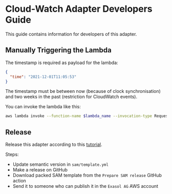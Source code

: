 # Cloud-Watch Adapter Developers Guide

This guide contains information for developers of this adapter.

## Manually Triggering the Lambda

The timestamp is required as payload for the lambda:

```json
{
  "time": "2021-12-01T11:05:53"
}
```

The timestamp must be between now (because of clock synchronisation) and two weeks in the past (restriction for CloudWatch events).

You can invoke the lambda like this:

```sh
aws lambda invoke --function-name $lambda_name --invocation-type RequestResponse --log-type Tail --payload "$(echo '{"time": "2022-02-22T10:05:53"}' | base64)" output.json | jq --raw-output .LogResult | base64 --decode
```

## Release

Release this adapter according to this [tutorial](https://docs.aws.amazon.com/serverless-application-model/latest/developerguide/serverless-sam-template-publishing-applications.html).

Steps:

* Update semantic version in `sam/template.yml`
* Make a release on GitHub
* Download packed SAM template from the `Prepare SAM release` GitHub action
* Send it to someone who can publish it in the `Exasol AG` AWS account